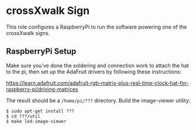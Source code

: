 crossXwalk Sign
===============

This role configures a RaspberryPi to run the software powering one of the
crossXwalk signs.


## RaspberryPi Setup

Make sure you've done the soldering and connection work to attach the hat to the
pi, then set up the AdaFruit drivers by following these instructions:

https://learn.adafruit.com/adafruit-rgb-matrix-plus-real-time-clock-hat-for-raspberry-pi/driving-matrices

The result should be a `/home/pi/???` directory. Build the image-viewer utility:

```shell
$ sudo apt-get install ???
$ cd ???/util
$ make led-image-viewer
```
